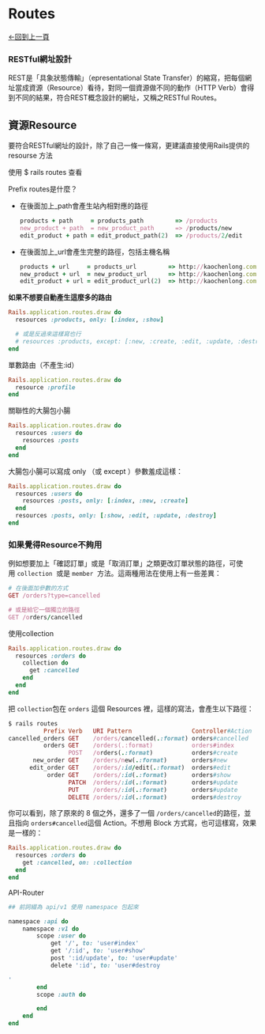 # Routes
[←回到上一頁](//RubyonRails.md)

### RESTful網址設計

REST是「具象狀態傳輸」（epresentational State Transfer）的縮寫，把每個網址當成資源（Resource）看待，對同一個資源做不同的動作（HTTP Verb）會得到不同的結果，符合REST概念設計的網址，又稱之RESTful Routes。

## 資源Resource

要符合RESTful網址的設計，除了自己一條一條寫，更建議直接使用Rails提供的 resourse 方法

使用 $ rails routes 查看

Prefix routes是什麼？

- 在後面加上_path會產生站內相對應的路徑

    ```ruby
    products + path     = products_path         => /products
    new_product + path  = new_product_path      => /products/new
    edit_product + path = edit_product_path(2)  => /products/2/edit
    ```

- 在後面加上_url會產生完整的路徑，包括主機名稱

    ```ruby
    products + url     = products_url         => http://kaochenlong.com/products
    new_product + url  = new_product_url      => http://kaochenlong.com/products/new
    edit_product + url = edit_product_url(2)  => http://kaochenlong.com/products/2/edit
    ```


**如果不想要自動產生這麼多的路由**

```ruby
Rails.application.routes.draw do
  resources :products, only: [:index, :show]

  # 或是反過來這樣寫也行
  # resources :products, except: [:new, :create, :edit, :update, :destroy]
end
```

單數路由（不產生:id）

```ruby
Rails.application.routes.draw do
  resource :profile
end
```

關聯性的大腸包小腸

```ruby
Rails.application.routes.draw do
  resources :users do
    resources :posts
  end
end
```

大腸包小腸可以寫成 only （或 except ）參數羞成這樣：

```ruby
Rails.application.routes.draw do
  resources :users do
    resources :posts, only: [:index, :new, :create]
  end
  resources :posts, only: [:show, :edit, :update, :destroy]
end
```

### **如果覺得Resource不夠用**

例如想要加上「確認訂單」或是「取消訂單」之類更改訂單狀態的路徑，可使用 `collection`
 或是 `member`
 方法。這兩種用法在使用上有一些差異：

```ruby
# 在後面加參數的方式
GET /orders?type=cancelled

# 或是給它一個獨立的路徑
GET /orders/cancelled
```

使用collection

```ruby
Rails.application.routes.draw do
  resources :orders do
    collection do
      get :cancelled
    end
  end
end
```

把 `collection`包在 `orders` 這個 Resources 裡，這樣的寫法，會產生以下路徑：

```ruby
$ rails routes
          Prefix Verb   URI Pattern                 Controller#Action
cancelled_orders GET    /orders/cancelled(.:format) orders#cancelled
          orders GET    /orders(.:format)           orders#index
                 POST   /orders(.:format)           orders#create
       new_order GET    /orders/new(.:format)       orders#new
      edit_order GET    /orders/:id/edit(.:format)  orders#edit
           order GET    /orders/:id(.:format)       orders#show
                 PATCH  /orders/:id(.:format)       orders#update
                 PUT    /orders/:id(.:format)       orders#update
                 DELETE /orders/:id(.:format)       orders#destroy
```

你可以看到，除了原來的 8 個之外，還多了一個 `/orders/cancelled`的路徑，並且指向 `orders#cancelled`這個 Action。不想用 Block 方式寫，也可這樣寫，效果是一樣的：

```ruby
Rails.application.routes.draw do
  resources :orders do
    get :cancelled, on: :collection
  end
end
```

API-Router

```ruby
## 前詞綴為 api/v1 使用 namespace 包起來

namespace :api do
	namespace :v1 do
		scope :user do
			get '/', to: 'user#index'
			get '/:id', to: 'user#show'
			post ':id/update', to: 'user#update'
			delete ':id', to: 'user#destroy

'
		end
		scope :auth do

		end
	end
end
```
